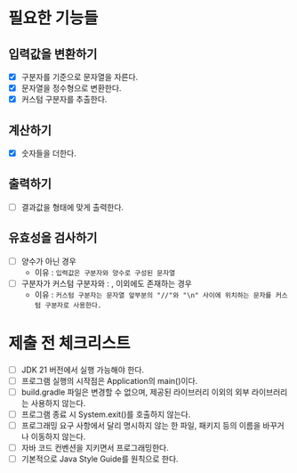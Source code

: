 # 필요한 기능들

## 입력값을 변환하기

- [x] 구분자를 기준으로 문자열을 자른다.
- [x] 문자열을 정수형으로 변환한다.
- [x] 커스텀 구분자를 추출한다.

## 계산하기

- [x] 숫자들을 더한다.

## 출력하기

- [ ] 결과값을 형태에 맞게 출력한다.

## 유효성을 검사하기

- [ ] 양수가 아닌 경우
    - 이유 : `입력값은 구분자와 양수로 구성된 문자열`
- [ ] 구분자가 커스텀 구분자와 : , 이외에도 존재하는 경우
    - 이유 : `커스텀 구분자는 문자열 앞부분의 "//"와 "\n" 사이에 위치하는 문자를 커스텀 구분자로 사용한다.`

# 제출 전 체크리스트

- [ ] JDK 21 버전에서 실행 가능해야 한다.
- [ ] 프로그램 실행의 시작점은 Application의 main()이다.
- [ ] build.gradle 파일은 변경할 수 없으며, 제공된 라이브러리 이외의 외부 라이브러리는 사용하지 않는다.
- [ ] 프로그램 종료 시 System.exit()를 호출하지 않는다.
- [ ] 프로그래밍 요구 사항에서 달리 명시하지 않는 한 파일, 패키지 등의 이름을 바꾸거나 이동하지 않는다.
- [ ] 자바 코드 컨벤션을 지키면서 프로그래밍한다.
- [ ] 기본적으로 Java Style Guide를 원칙으로 한다.